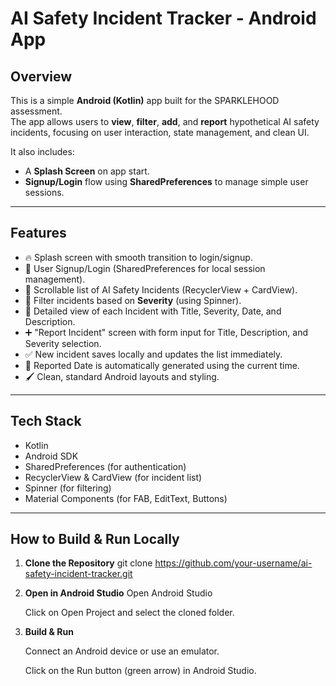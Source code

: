 # AI Safety Incident Tracker - Android App

## Overview
This is a simple **Android (Kotlin)** app built for the SPARKLEHOOD assessment.  
The app allows users to **view**, **filter**, **add**, and **report** hypothetical AI safety incidents, focusing on user interaction, state management, and clean UI.

It also includes:
- A **Splash Screen** on app start.
- **Signup/Login** flow using **SharedPreferences** to manage simple user sessions.

---

## Features
- 🔥 Splash screen with smooth transition to login/signup.
- 🧑 User Signup/Login (SharedPreferences for local session management).
- 📜 Scrollable list of AI Safety Incidents (RecyclerView + CardView).
- 🔎 Filter incidents based on **Severity** (using Spinner).
- 📄 Detailed view of each Incident with Title, Severity, Date, and Description.
- ➕ "Report Incident" screen with form input for Title, Description, and Severity selection.
- ✅ New incident saves locally and updates the list immediately.
- 📅 Reported Date is automatically generated using the current time.
- 🖌️ Clean, standard Android layouts and styling.

---

## Tech Stack
- Kotlin
- Android SDK
- SharedPreferences (for authentication)
- RecyclerView & CardView (for incident list)
- Spinner (for filtering)
- Material Components (for FAB, EditText, Buttons)

---

## How to Build & Run Locally

1. **Clone the Repository**
   git clone https://github.com/your-username/ai-safety-incident-tracker.git
   
3. **Open in Android Studio**
   Open Android Studio

   Click on Open Project and select the cloned folder.

4. **Build & Run**

   Connect an Android device or use an emulator.

   Click on the Run button (green arrow) in Android Studio.

